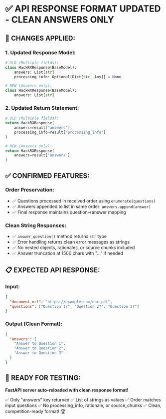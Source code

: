 ✅ **API RESPONSE FORMAT UPDATED - CLEAN ANSWERS ONLY**
======================================================

## 🔄 **CHANGES APPLIED:**

### **1. Updated Response Model:**
```python
# OLD (Multiple fields):
class HackRXResponse(BaseModel):
    answers: List[str]
    processing_info: Optional[Dict[str, Any]] = None

# NEW (Answers only):
class HackRXResponse(BaseModel):
    answers: List[str]
```

### **2. Updated Return Statement:**
```python
# OLD (Multiple fields):
return HackRXResponse(
    answers=result["answers"],
    processing_info=result["processing_info"]
)

# NEW (Answers only):
return HackRXResponse(
    answers=result["answers"]
)
```

## ✅ **CONFIRMED FEATURES:**

### **Order Preservation:**
- ✅ Questions processed in received order using `enumerate(questions)`
- ✅ Answers appended to list in same order: `answers.append(answer)`
- ✅ Final response maintains question→answer mapping

### **Clean String Responses:**
- ✅ `answer_question()` method returns `str` type
- ✅ Error handling returns clean error messages as strings
- ✅ No nested objects, rationales, or source chunks included
- ✅ Answer truncation at 1500 chars with "..." if needed

## 📋 **EXPECTED API RESPONSE:**

### **Input:**
```json
{
  "document_url": "https://example.com/doc.pdf",
  "questions": ["Question 1?", "Question 2?", "Question 3?"]
}
```

### **Output (Clean Format):**
```json
{
  "answers": [
    "Answer to Question 1",
    "Answer to Question 2", 
    "Answer to Question 3"
  ]
}
```

## 🚀 **READY FOR TESTING:**

**FastAPI server auto-reloaded with clean response format!**

✅ Only "answers" key returned
✅ List of strings as values
✅ Order matches input questions
✅ No processing_info, rationale, or source_chunks
✅ Clean, competition-ready format! 🏆
